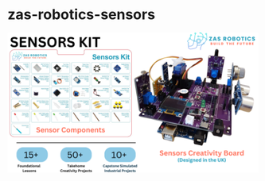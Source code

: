 # zas-robotics-sensors

![ZAS Robotics Sensors ](./00_ProductDocumentation/ZASRoboticsSensorsCreativeBoard.png)

